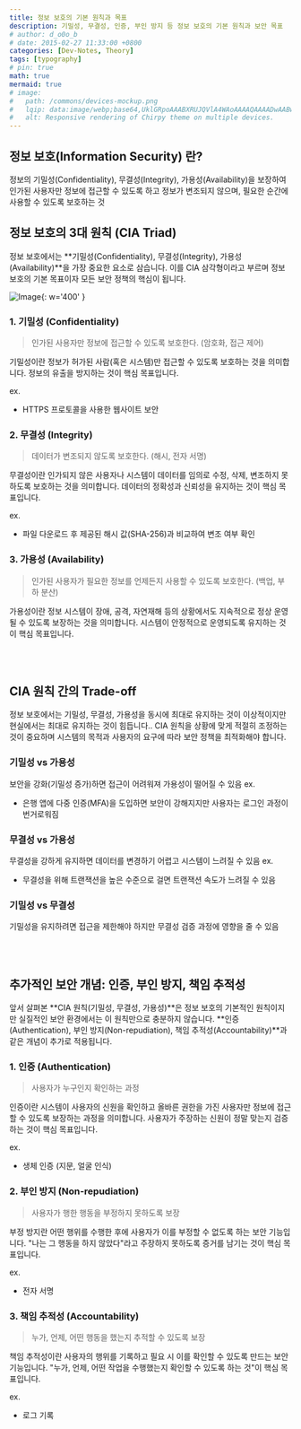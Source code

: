 ```yaml
---
title: 정보 보호의 기본 원칙과 목표
description: 기밀성, 무결성, 인증, 부인 방지 등 정보 보호의 기본 원칙과 보안 목표
# author: d_o0o_b
# date: 2015-02-27 11:33:00 +0800
categories: [Dev-Notes, Theory]
tags: [typography]
# pin: true
math: true
mermaid: true
# image:
#   path: /commons/devices-mockup.png
#   lqip: data:image/webp;base64,UklGRpoAAABXRUJQVlA4WAoAAAAQAAAADwAABwAAQUxQSDIAAAARL0AmbZurmr57yyIiqE8oiG0bejIYEQTgqiDA9vqnsUSI6H+oAERp2HZ65qP/VIAWAFZQOCBCAAAA8AEAnQEqEAAIAAVAfCWkAALp8sF8rgRgAP7o9FDvMCkMde9PK7euH5M1m6VWoDXf2FkP3BqV0ZYbO6NA/VFIAAAA
#   alt: Responsive rendering of Chirpy theme on multiple devices.
---
```


## 정보 보호(Information Security) 란?
정보의 기밀성(Confidentiality), 무결성(Integrity), 가용성(Availability)을 보장하여 인가된 사용자만 정보에 접근할 수 있도록 하고 정보가 변조되지 않으며, 필요한 순간에 사용할 수 있도록 보호하는 것

## 정보 보호의 3대 원칙 (CIA Triad)
정보 보호에서는 **기밀성(Confidentiality), 무결성(Integrity), 가용성(Availability)**을 가장 중요한 요소로 삼습니다. 이를 CIA 삼각형이라고 부르며 정보 보호의 기본 목표이자 모든 보안 정책의 핵심이 됩니다.

![Image](https://github.com/user-attachments/assets/782661b5-2142-43a4-8cb3-22cc9ecb7d69?raw=true){: w='400' }

### 1. 기밀성 (Confidentiality)
> 인가된 사용자만 정보에 접근할 수 있도록 보호한다. (암호화, 접근 제어)

기밀성이란 정보가 허가된 사람(혹은 시스템)만 접근할 수 있도록 보호하는 것을 의미합니다. 정보의 유출을 방지하는 것이 핵심 목표입니다.

<!-- 보장하는 방법
- 암호화(Encryption): 데이터를 암호화하여 허가된 사용자만 해독할 수 있도록 보호
- 접근 제어(Access Control): 사용자별 권한을 설정하여 중요 정보에 접근할 수 있는 대상을 제한
- 다중 인증(MFA, Multi-Factor Authentication): 비밀번호 외에도 OTP, 생체 인식 등을 추가로 사용하여 보안 강화
- 네트워크 보안(Firewall, VPN, IDS/IPS): 외부 공격자로부터 네트워크 트래픽을 보호 -->

ex.
- HTTPS 프로토콜을 사용한 웹사이트 보안

### 2. 무결성 (Integrity)
> 데이터가 변조되지 않도록 보호한다. (해시, 전자 서명)

무결성이란 인가되지 않은 사용자나 시스템이 데이터를 임의로 수정, 삭제, 변조하지 못하도록 보호하는 것을 의미합니다. 데이터의 정확성과 신뢰성을 유지하는 것이 핵심 목표입니다.

ex. 
- 파일 다운로드 후 제공된 해시 값(SHA-256)과 비교하여 변조 여부 확인

### 3. 가용성 (Availability)
> 인가된 사용자가 필요한 정보를 언제든지 사용할 수 있도록 보호한다. (백업, 부하 분산)

가용성이란 정보 시스템이 장애, 공격, 자연재해 등의 상황에서도 지속적으로 정상 운영될 수 있도록 보장하는 것을 의미합니다. 시스템이 안정적으로 운영되도록 유지하는 것이 핵심 목표입니다.

<br/>
<br/>

## CIA 원칙 간의 Trade-off
정보 보호에서는 기밀성, 무결성, 가용성을 동시에 최대로 유지하는 것이 이상적이지만 현실에서는 최대로 유지하는 것이 힘듭니다..
CIA 원칙을 상황에 맞게 적절히 조정하는 것이 중요하며 시스템의 목적과 사용자의 요구에 따라 보안 정책을 최적화해야 합니다.

### 기밀성 vs 가용성
보안을 강화(기밀성 증가)하면 접근이 어려워져 가용성이 떨어질 수 있음
ex.
- 은행 앱에 다중 인증(MFA)을 도입하면 보안이 강해지지만 사용자는 로그인 과정이 번거로워짐

### 무결성 vs 가용성
무결성을 강하게 유지하면 데이터를 변경하기 어렵고 시스템이 느려질 수 있음
ex. 
- 무결성을 위해 트랜잭션을 높은 수준으로 걸면 트랜잭션 속도가 느려질 수 있음

### 기밀성 vs 무결성
기밀성을 유지하려면 접근을 제한해야 하지만 무결성 검증 과정에 영향을 줄 수 있음

<br/>
<br/>


## 추가적인 보안 개념: 인증, 부인 방지, 책임 추적성
앞서 살펴본 **CIA 원칙(기밀성, 무결성, 가용성)**은 정보 보호의 기본적인 원칙이지만 실질적인 보안 환경에서는 이 원칙만으로 충분하지 않습니다.
**인증(Authentication), 부인 방지(Non-repudiation), 책임 추적성(Accountability)**과 같은 개념이 추가로 적용됩니다.

### 1. 인증 (Authentication)
> 사용자가 누구인지 확인하는 과정

인증이란 시스템이 사용자의 신원을 확인하고 올바른 권한을 가진 사용자만 정보에 접근할 수 있도록 보장하는 과정을 의미합니다.
사용자가 주장하는 신원이 정말 맞는지 검증하는 것이 핵심 목표입니다.

ex.
- 생체 인증 (지문, 얼굴 인식)


### 2. 부인 방지 (Non-repudiation) 
> 사용자가 행한 행동을 부정하지 못하도록 보장

부정 방지란 어떤 행위를 수행한 후에 사용자가 이를 부정할 수 없도록 하는 보안 기능입니다.
"나는 그 행동을 하지 않았다"라고 주장하지 못하도록 증거를 남기는 것이 핵심 목표입니다.

ex.
- 전자 서명

### 3. 책임 추적성 (Accountability)
> 누가, 언제, 어떤 행동을 했는지 추적할 수 있도록 보장

책임 추적성이란 사용자의 행위를 기록하고 필요 시 이를 확인할 수 있도록 만드는 보안 기능입니다.
"누가, 언제, 어떤 작업을 수행했는지 확인할 수 있도록 하는 것"이 핵심 목표입니다.

ex.
- 로그 기록